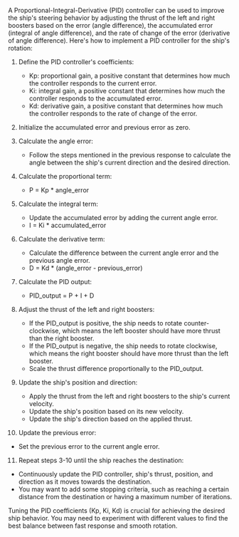 A Proportional-Integral-Derivative (PID) controller can be used to improve the ship's steering behavior by adjusting the thrust of the left and right boosters based on the error (angle difference), the accumulated error (integral of angle difference), and the rate of change of the error (derivative of angle difference). Here's how to implement a PID controller for the ship's rotation:

1. Define the PID controller's coefficients: 
   - Kp: proportional gain, a positive constant that determines how much the controller responds to the current error.
   - Ki: integral gain, a positive constant that determines how much the controller responds to the accumulated error.
   - Kd: derivative gain, a positive constant that determines how much the controller responds to the rate of change of the error.

2. Initialize the accumulated error and previous error as zero.

3. Calculate the angle error:
   - Follow the steps mentioned in the previous response to calculate the angle between the ship's current direction and the desired direction.

4. Calculate the proportional term:
   - P = Kp * angle_error

5. Calculate the integral term:
   - Update the accumulated error by adding the current angle error.
   - I = Ki * accumulated_error

6. Calculate the derivative term:
   - Calculate the difference between the current angle error and the previous angle error.
   - D = Kd * (angle_error - previous_error)

7. Calculate the PID output:
   - PID_output = P + I + D

8. Adjust the thrust of the left and right boosters:
   - If the PID_output is positive, the ship needs to rotate counter-clockwise, which means the left booster should have more thrust than the right booster.
   - If the PID_output is negative, the ship needs to rotate clockwise, which means the right booster should have more thrust than the left booster.
   - Scale the thrust difference proportionally to the PID_output.

9. Update the ship's position and direction:
   - Apply the thrust from the left and right boosters to the ship's current velocity.
   - Update the ship's position based on its new velocity.
   - Update the ship's direction based on the applied thrust.

10. Update the previous error:
   - Set the previous error to the current angle error.

11. Repeat steps 3-10 until the ship reaches the destination:
   - Continuously update the PID controller, ship's thrust, position, and direction as it moves towards the destination.
   - You may want to add some stopping criteria, such as reaching a certain distance from the destination or having a maximum number of iterations.

Tuning the PID coefficients (Kp, Ki, Kd) is crucial for achieving the desired ship behavior. You may need to experiment with different values to find the best balance between fast response and smooth rotation.